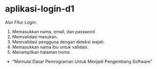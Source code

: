 # aplikasi-login-d1

Alur Fitur Login:
1. Memasukkan nama, email, dan password
2. Memvalidasi masukan.
3. Memvalidasi pengguna dengan deteksi wajah.
4. Memasukkan nama ibu untuk validasi.
5. Menampilkan halaman home.


- "Memulai Dasar Pemrograman Untuk Menjadi Pengembang Software"
